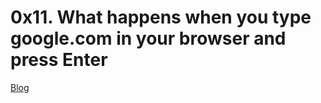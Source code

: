 # 0x11. What happens when you type google.com in your browser and press Enter

[Blog](./0-blog_post)
